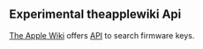 ## Experimental theapplewiki Api

[The Apple Wiki](https://theapplewiki.com) offers
[API](https://theapplewiki.com/wiki/The_Apple_Wiki:Key_pages) to search firmware keys.
